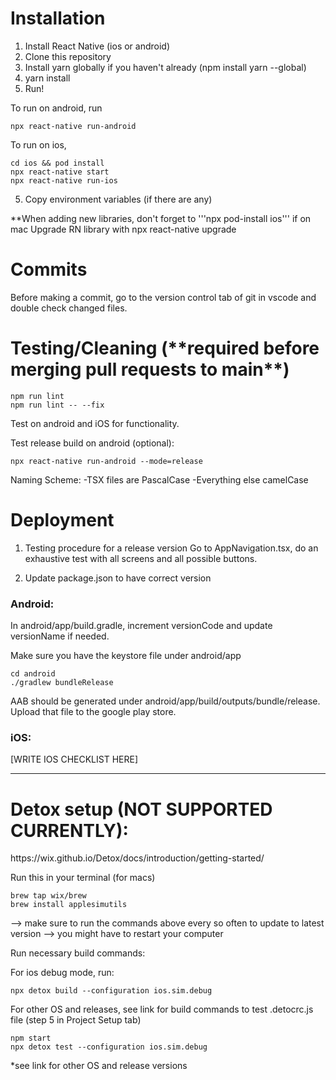 <h1>Installation</h1>

1. Install React Native (ios or android)
2. Clone this repository
3. Install yarn globally if you haven't already (npm install yarn --global)
4. yarn install
5. Run!

To run on android, run
```
npx react-native run-android
```

To run on ios,
```
cd ios && pod install
npx react-native start
npx react-native run-ios
```

5. Copy environment variables (if there are any)

**When adding new libraries, don't forget to '''npx pod-install ios''' if on mac
Upgrade RN library with npx react-native upgrade

<h1>Commits</h1>

Before making a commit, go to the version control tab of git in vscode and double check changed files.

<h1>Testing/Cleaning (**required before merging pull requests to main**)</h1>

```
npm run lint
npm run lint -- --fix
```

Test on android and iOS for functionality.

Test release build on android (optional):

```
npx react-native run-android --mode=release
```

Naming Scheme:
-TSX files are PascalCase
-Everything else camelCase

<h1>Deployment</h1>

1. Testing procedure for a release version
Go to AppNavigation.tsx, do an exhaustive test with all screens and all possible buttons.

2. Update package.json to have correct version

<h3>Android: </h3>

In android/app/build.gradle, increment versionCode and update versionName if needed.

Make sure you have the keystore file under android/app

```
cd android
./gradlew bundleRelease
```

AAB should be generated under android/app/build/outputs/bundle/release. Upload that file
to the google play store.

<h3>iOS: </h3>

[WRITE IOS CHECKLIST HERE]

------------

<h1>Detox setup (NOT SUPPORTED CURRENTLY):</h1>
https://wix.github.io/Detox/docs/introduction/getting-started/

Run this in your terminal (for macs)
```
brew tap wix/brew
brew install applesimutils
```
--> make sure to run the commands above every so often to update to latest version
--> you might have to restart your computer

Run necessary build commands:

For ios debug mode, run:

```
npx detox build --configuration ios.sim.debug
```

For other OS and releases, see link for build commands to test .detocrc.js file (step 5 in Project Setup tab)

```
npm start
npx detox test --configuration ios.sim.debug
```
*see link for other OS and release versions
